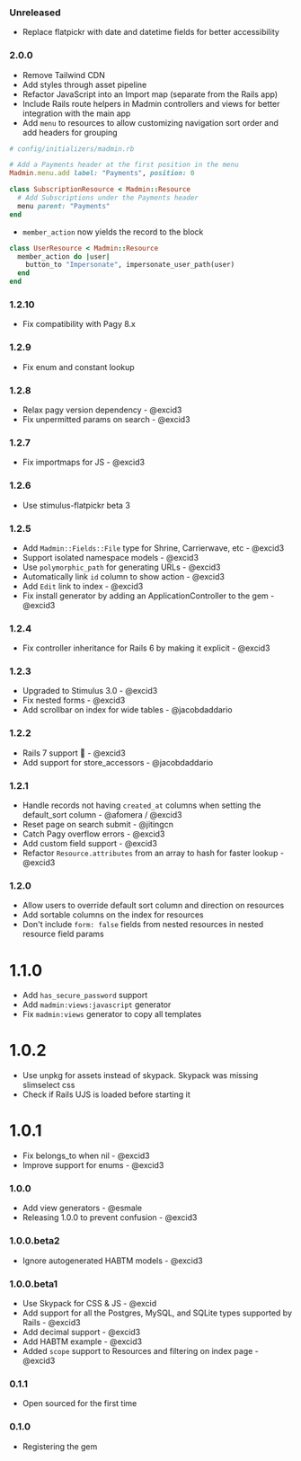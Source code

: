 ### Unreleased

- Replace flatpickr with date and datetime fields for better accessibility

### 2.0.0

- Remove Tailwind CDN
- Add styles through asset pipeline
- Refactor JavaScript into an Import map (separate from the Rails app)
- Include Rails route helpers in Madmin controllers and views for better integration with the main app
- Add `menu` to resources to allow customizing navigation sort order and add headers for grouping

```ruby
# config/initializers/madmin.rb

# Add a Payments header at the first position in the menu
Madmin.menu.add label: "Payments", position: 0
```

```ruby
class SubscriptionResource < Madmin::Resource
  # Add Subscriptions under the Payments header
  menu parent: "Payments"
end
```

- `member_action` now yields the record to the block

```ruby
class UserResource < Madmin::Resource
  member_action do |user|
    button_to "Impersonate", impersonate_user_path(user)
  end
end
```

### 1.2.10

- Fix compatibility with Pagy 8.x

### 1.2.9

- Fix enum and constant lookup

### 1.2.8

- Relax pagy version dependency - @excid3
- Fix unpermitted params on search - @excid3

### 1.2.7

- Fix importmaps for JS - @excid3

### 1.2.6

- Use stimulus-flatpickr beta 3

### 1.2.5

- Add `Madmin::Fields::File` type for Shrine, Carrierwave, etc - @excid3
- Support isolated namespace models - @excid3
- Use `polymorphic_path` for generating URLs - @excid3
- Automatically link `id` column to show action - @excid3
- Add `Edit` link to index - @excid3
- Fix install generator by adding an ApplicationController to the gem - @excid3

### 1.2.4

- Fix controller inheritance for Rails 6 by making it explicit - @excid3

### 1.2.3

- Upgraded to Stimulus 3.0 - @excid3
- Fix nested forms - @excid3
- Add scrollbar on index for wide tables - @jacobdaddario

### 1.2.2

- Rails 7 support 🚀 - @excid3
- Add support for store_accessors - @jacobdaddario

### 1.2.1

- Handle records not having `created_at` columns when setting the default_sort column - @afomera / @excid3
- Reset page on search submit - @jitingcn
- Catch Pagy overflow errors - @excid3
- Add custom field support - @excid3
- Refactor `Resource.attributes` from an array to hash for faster lookup - @excid3

### 1.2.0

- Allow users to override default sort column and direction on resources
- Add sortable columns on the index for resources
- Don't include `form: false` fields from nested resources in nested resource field params

# 1.1.0

- Add `has_secure_password` support
- Add `madmin:views:javascript` generator
- Fix `madmin:views` generator to copy all templates

# 1.0.2

- Use unpkg for assets instead of skypack. Skypack was missing slimselect css
- Check if Rails UJS is loaded before starting it

# 1.0.1

- Fix belongs_to when nil - @excid3
- Improve support for enums - @excid3

### 1.0.0

- Add view generators - @esmale
- Releasing 1.0.0 to prevent confusion - @excid3

### 1.0.0.beta2

- Ignore autogenerated HABTM models - @excid3

### 1.0.0.beta1

- Use Skypack for CSS & JS - @excid
- Add support for all the Postgres, MySQL, and SQLite types supported by Rails - @excid3
- Add decimal support - @excid3
- Add HABTM example - @excid3
- Added `scope` support to Resources and filtering on index page - @excid3

### 0.1.1

- Open sourced for the first time

### 0.1.0

- Registering the gem
